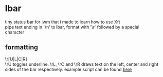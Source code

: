 # lbar
tiny status bar for [lwm](https://github.com/miublue/lwm) that i made to learn how to use Xft  
pipe text ending in '\n' to lbar, format with '\r' followed by a special character

## formatting
\r[U|L|C|R]  
\rU toggles underline. \rL, \rC and \rR draws text on the left, center and right sides of the bar respectively.
example script can be found [here](/blob/main/input.sh)

